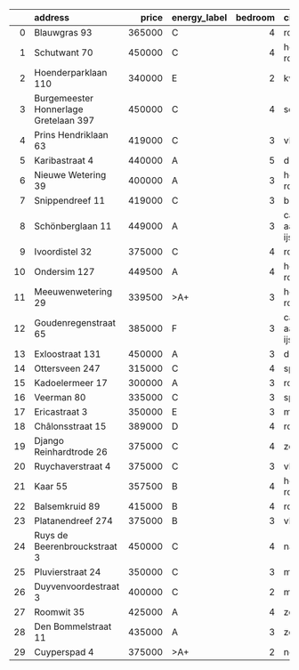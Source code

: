 |    | address                               |   price | energy_label   |   bedroom | city                   |   house_age |   house_id |
|---:|:--------------------------------------|--------:|:---------------|----------:|:-----------------------|------------:|-----------:|
|  0 | Blauwgras 93                          |  365000 | C              |         4 | rotterdam              |          55 |   43488114 |
|  1 | Schutwant 70                          |  450000 | C              |         4 | hoogvliet-rotterdam    |          48 |   43487638 |
|  2 | Hoenderparklaan 110                   |  340000 | E              |         2 | kwintsheul             |          99 |   43487870 |
|  3 | Burgemeester Honnerlage Gretelaan 397 |  450000 | C              |         4 | schiedam               |          35 |   43481836 |
|  4 | Prins Hendriklaan 63                  |  419000 | C              |         3 | vlaardingen            |          86 |   43481187 |
|  5 | Karibastraat 4                        |  440000 | A              |         5 | delft                  |          34 |   43495676 |
|  6 | Nieuwe Wetering 39                    |  400000 | A              |         3 | hoogvliet-rotterdam    |          24 |   43484571 |
|  7 | Snippendreef 11                       |  419000 | C              |         3 | bleiswijk              |          54 |   43495926 |
|  8 | Schönberglaan 11                      |  449000 | A              |         3 | capelle-aan-den-ijssel |          30 |   43486398 |
|  9 | Ivoordistel 32                        |  375000 | C              |         4 | rotterdam              |          51 |   43482527 |
| 10 | Ondersim 127                          |  449500 | A              |         4 | hoogvliet-rotterdam    |          19 |   43481133 |
| 11 | Meeuwenwetering 29                    |  339500 | >A+            |         3 | hoogvliet-rotterdam    |          70 |   43480391 |
| 12 | Goudenregenstraat 65                  |  385000 | F              |         3 | capelle-aan-den-ijssel |          90 |   43482386 |
| 13 | Exloostraat 131                       |  450000 | A              |         3 | den-haag               |          29 |   43483548 |
| 14 | Ottersveen 247                        |  315000 | C              |         4 | spijkenisse            |          51 |   43481345 |
| 15 | Kadoelermeer 17                       |  300000 | A              |         3 | rotterdam              |          38 |   43480430 |
| 16 | Veerman 80                            |  335000 | C              |         3 | spijkenisse            |          44 |   43495738 |
| 17 | Ericastraat 3                         |  350000 | E              |         3 | monster                |          62 |   43482083 |
| 18 | Châlonsstraat 15                      |  389000 | D              |         4 | rotterdam              |          95 |   43489180 |
| 19 | Django Reinhardtrode 26               |  375000 | C              |         4 | zoetermeer             |          45 |   43480355 |
| 20 | Ruychaverstraat 4                     |  375000 | C              |         3 | vlaardingen            |          68 |   43495900 |
| 21 | Kaar 55                               |  357500 | B              |         4 | hoogvliet-rotterdam    |          50 |   43486156 |
| 22 | Balsemkruid 89                        |  415000 | B              |         4 | rotterdam              |          59 |   43489088 |
| 23 | Platanendreef 274                     |  375000 | B              |         3 | vlaardingen            |          38 |   43486426 |
| 24 | Ruys de Beerenbrouckstraat 3          |  450000 | C              |         4 | naaldwijk              |          38 |   43481263 |
| 25 | Pluvierstraat 24                      |  350000 | C              |         3 | monster                |          72 |   43484475 |
| 26 | Duyvenvoordestraat 3                  |  400000 | C              |         2 | monster                |          54 |   43483855 |
| 27 | Roomwit 35                            |  425000 | A              |         4 | zoetermeer             |          35 |   43480307 |
| 28 | Den Bommelstraat 11                   |  435000 | A              |         3 | zoetermeer             |          22 |   43488306 |
| 29 | Cuyperspad 4                          |  375000 | >A+            |         2 | nootdorp               |          21 |   43489041 |